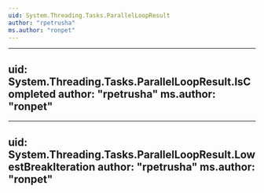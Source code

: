 ```yaml
---
uid: System.Threading.Tasks.ParallelLoopResult
author: "rpetrusha"
ms.author: "ronpet"
---
```


---
uid: System.Threading.Tasks.ParallelLoopResult.IsCompleted
author: "rpetrusha"
ms.author: "ronpet"
---

---
uid: System.Threading.Tasks.ParallelLoopResult.LowestBreakIteration
author: "rpetrusha"
ms.author: "ronpet"
---
